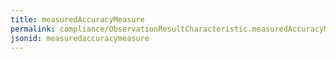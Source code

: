 ```yaml
---
title: measuredAccuracyMeasure
permalink: compliance/ObservationResultCharacteristic.measuredAccuracyMeasure.html
jsonid: measuredaccuracymeasure
---
```

